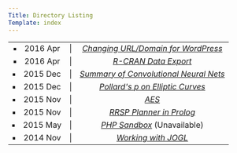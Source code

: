 ```yaml
---
Title: Directory Listing
Template: index
---
```


<table id="dir" style="text-align:center;">

<tbody>
<tr>
    <td id="dir">
     <li style="list-style-type:square;">
      2016 Apr
     </li>
    </td>
    <td id="dir">|</td>
    <td id="dir"><i><a href="./?blogs%2Fsqlwp">Changing URL/Domain for WordPress</a></i></td>
</tr>
<tr>
    <td id="dir">
     <li style="list-style-type:square;">
      2016 Apr
     </li>
    </td>
    <td id="dir">|</td>
    <td id="dir"><i><a href="./?blogs%2Frsas">R-CRAN Data Export</a></i></td>
</tr>
<tr>
    <td id="dir">
     <li style="list-style-type:square;">
      2015 Dec
     </li>
    </td>
    <td id="dir">|</td>
    <td id="dir"><i><a href="./?guides%2Fcnn">Summary of Convolutional Neural Nets</a></i></td>
</tr>
<tr>
    <td id="dir">
     <li style="list-style-type:square;">
      2015 Dec
     </li>
    </td>
    <td id="dir">|</td>
    <td id="dir"><i><a href="./?guides%2Fecc">Pollard's <i>p</i> on Elliptic Curves</a></i></td>
</tr>
<tr>
    <td id="dir">
     <li style="list-style-type:square;">
      2015 Nov
     </li>
    </td>
    <td id="dir">|</td>
    <td id="dir"><i><a href="./other/aes/">AES</a></i></td>
</tr>
<tr>
    <td id="dir">
     <li style="list-style-type:square;">
      2015 Nov 
     </li>
    </td>
    <td id="dir">|</td>
    <td id="dir"><i><a href="./other/prolog/">RRSP Planner in Prolog</a></i></td>
</tr>
<tr>
    <td id="dir">
     <li style="list-style-type:square;">
      2015 May
     </li>
    </td>
    <td id="dir">|</td>
    <td id="dir"><i><a href="./other/sandbox/">PHP Sandbox</a></i> (Unavailable)</td>
</tr>

<tr>
    <td id="dir">
     <li style="list-style-type:square;">
      2014 Nov
     </li>
    </td>
    <td id="dir">|</td>
    <td id="dir"><i><a href="./other/jogl/">Working with JOGL</a></i></td>
</tr>
</tbody>
</table>

